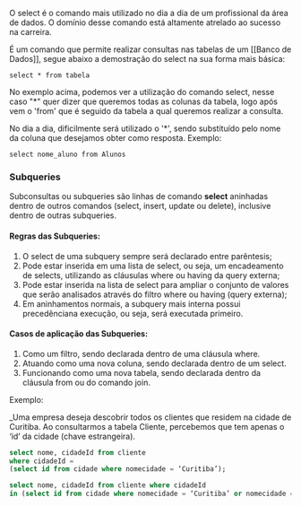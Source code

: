 O select é o comando mais utilizado no dia a dia de um profissional da área de dados. O domínio desse comando está altamente atrelado ao sucesso na carreira.

É um comando que permite realizar consultas nas tabelas de um [[Banco de Dados]], segue abaixo a demostração do select na sua forma mais básica:

```mysql
select * from tabela
```

No exemplo acima, podemos ver a utilização do comando select, nesse caso "*" quer dizer que queremos todas as colunas da tabela, logo após vem o 'from' que é seguido da tabela a qual queremos realizar a consulta.

No dia a dia, dificilmente será utilizado o '*', sendo substituído pelo nome da coluna que desejamos obter como resposta. Exemplo:

```mysql
select nome_aluno from Alunos
```


### Subqueries

Subconsultas ou subqueries são linhas de comando **select** aninhadas dentro de outros comandos (select, insert, update ou delete), inclusive dentro de outras subqueries.

#### Regras das Subqueries:

1. O select de uma subquery sempre será declarado entre parêntesis;
2. Pode estar inserida em uma lista de select, ou seja, um encadeamento de selects, utilizando as cláusulas where ou having da query externa;
3. Pode estar inserida na lista de select para ampliar o conjunto de valores que serão analisados através do filtro where ou having (query externa);
4. Em aninhamentos normais, a subquery mais interna possui precedênciana execução, ou seja, será executada primeiro.


#### Casos de aplicação das Subqueries:

1. Como um filtro, sendo declarada dentro de uma cláusula where.
2. Atuando como uma nova coluna, sendo declarada dentro de um select.
3. Funcionando como uma nova tabela, sendo declarada dentro da cláusula from ou do comando join.

Exemplo:

_Uma empresa deseja descobrir todos os clientes que residem na cidade
de Curitiba. Ao consultarmos a tabela Cliente, percebemos que tem apenas o ‘id’ da cidade (chave estrangeira). 

```sql
select nome, cidadeId from cliente
where cidadeId =
(select id from cidade where nomecidade = ‘Curitiba’);
```


[^1]: **Nota**
	
	Cabe ressaltar que o uso do símbolo de igualdade (=) é limitado, e permite apenas a comparação de um único valor. Caso necessite comparar com mais valores, deve ser utilizado o operador **in**.
	Exemplo:

```sql
select nome, cidadeId from cliente where cidadeId
in (select id from cidade where nomecidade = ‘Curitiba’ or nomecidade = 'Rio de Janeiro');
```
